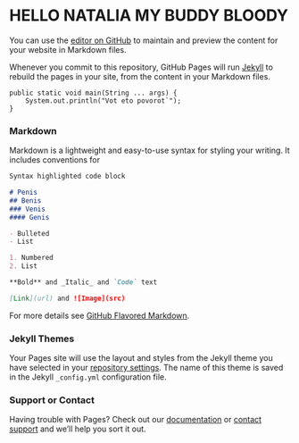 # HELLO NATALIA MY BUDDY BLOODY

You can use the [editor on GitHub](https://github.com/jug-nn/jug-nn.github.io/edit/master/index.md) to maintain and preview the content for your website in Markdown files.

Whenever you commit to this repository, GitHub Pages will run [Jekyll](https://jekyllrb.com/) to rebuild the pages in your site, from the content in your Markdown files.
  
    public static void main(String ... args) {
        System.out.println("Vot eto povorot`");
    }
### Markdown

Markdown is a lightweight and easy-to-use syntax for styling your writing. It includes conventions for

```markdown
Syntax highlighted code block

# Penis
## Benis
### Venis
#### Genis

- Bulleted
- List

1. Numbered
2. List

**Bold** and _Italic_ and `Code` text

[Link](url) and ![Image](src)
```

For more details see [GitHub Flavored Markdown](https://guides.github.com/features/mastering-markdown/).

### Jekyll Themes

Your Pages site will use the layout and styles from the Jekyll theme you have selected in your [repository settings](https://github.com/jug-nn/jug-nn.github.io/settings). The name of this theme is saved in the Jekyll `_config.yml` configuration file.

### Support or Contact

Having trouble with Pages? Check out our [documentation](https://help.github.com/categories/github-pages-basics/) or [contact support](https://github.com/contact) and we’ll help you sort it out.
